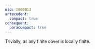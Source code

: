 ```yaml
---
uid: I000013
antecedent:
  compact: true
consequent:
  paracompact: true
---
```

Trivially, as any finite cover is locally finite.

